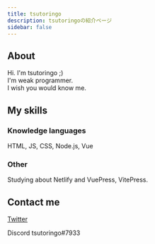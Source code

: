 ```yaml
---
title: tsutoringo
description: tsutoringoの紹介ページ
sidebar: false
---
```



## About

Hi. I'm tsutoringo ;) <br>
I'm weak programmer. <br>
I wish you would know me.<br>

## My skills
### Knowledge languages
HTML, JS, CSS, Node.js, Vue

### Other
Studying about Netlify and VuePress, VitePress.

## Contact me

[Twitter](https://twitter.com/tsutoringo)

Discord tsutoringo#7933

<item-sprite name="netherite-helmet" :scale="1.8"/><br>
<item-sprite name="netherite-chestplate" :scale="1.8"/><br>
<item-sprite name="netherite-leggings" :scale="1.8"/><br>
<item-sprite name="netherite-boots" :scale="1.8"/>